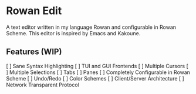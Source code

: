 # Rowan Edit
A text editor written in my language Rowan and configurable in Rowan Scheme.
This editor is inspired by Emacs and Kakoune.

## Features (WIP)
[ ] Sane Syntax Highlighting
[ ] TUI and GUI Frontends
[ ] Multiple Cursors
[ ] Multiple Selections
[ ] Tabs
[ ] Panes
[ ] Completely Configurable in Rowan Scheme
[ ] Undo/Redo
[ ] Color Schemes
[ ] Client/Server Architecture
[ ] Network Transparent Protocol
